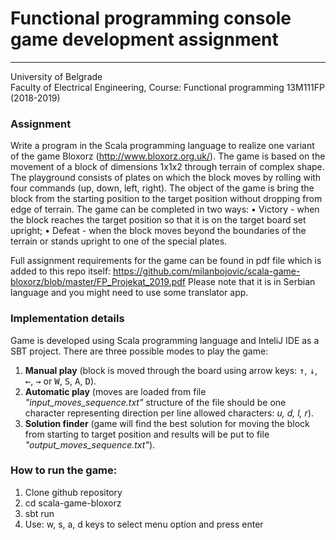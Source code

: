 # **Functional programming console game development assignment**

----------

University of Belgrade																									
Faculty of Electrical Engineering,
Course: Functional programming 13M111FP (2018-2019)




### **Assignment** 
Write a program in the Scala programming language to realize one variant of the game
Bloxorz (http://www.bloxorz.org.uk/). The game is based on the movement of a block of dimensions 1x1x2 through terrain of complex shape. The playground consists of plates on which the block
moves by rolling with four commands (up, down, left, right). The object of the game is
bring the block from the starting position to the target position without dropping from edge of terrain. The game can be completed in two ways:
• Victory - when the block reaches the target position so that it is on the target board set upright;
• Defeat - when the block moves beyond the boundaries of the terrain or stands upright to one of the special plates.

Full assignment requirements for the game can be found in pdf file which is added to this repo itself: https://github.com/milanbojovic/scala-game-bloxorz/blob/master/FP_Projekat_2019.pdf 
Please note that it is in Serbian language and you might need to use some translator app.


### **Implementation details**
Game is developed using Scala programming language and InteliJ IDE as a SBT project.
There are three possible modes to play the game:


 1. **Manual play** (block is moved through the board using arrow keys: <kbd>&#8593;</kbd>, <kbd>&#8595;</kbd>, <kbd>&#8592;</kbd>, <kbd>&#8594;</kbd> or <kbd>W</kbd>, <kbd>S</kbd>, <kbd>A</kbd>, <kbd>D</kbd>).
 2. **Automatic play** (moves are loaded from file *"input_moves_sequence.txt"* structure of the file should be one character representing direction per line allowed characters: *u, d, l, r*).
 3. **Solution finder** (game will find the best solution for moving the block from starting to target position and results will be put to file *"output_moves_sequence.txt"*).


### **How to run the game:**


 1. Clone github repository
 2. cd scala-game-bloxorz
 3. sbt run
 4. Use: w, s, a, d keys to select menu option and press enter

